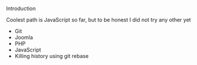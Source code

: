 Introduction

Coolest path is JavaScript so far, but to be honest I did not try any other yet

* Git
* Joomla
* PHP
* JavaScript
* Killing history using git rebase
